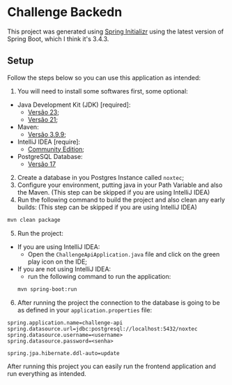 # Challenge Backedn

This project was generated using [Spring Initializr](https://start.spring.io/) using the latest version of Spring Boot, which I think it's 3.4.3.

## Setup

Follow the steps below so you can use this application as intended:

1. You will need to install some softwares first, some optional:
  - Java Development Kit (JDK) \[required\]:
    - [Versão 23](https://www.oracle.com/java/technologies/javase/jdk23-archive-downloads.html);
    - [Versão 21](https://www.oracle.com/java/technologies/javase/jdk21-archive-downloads.html);
  - Maven:
    - [Versão 3.9.9](https://maven.apache.org/download.cgi);
  - IntelliJ IDEA \[require\]:
    - [Community Edition](https://www.jetbrains.com/pt-br/idea/download);
  - PostgreSQL Database:
    - [Versão 17](https://www.postgresql.org/download/)
2. Create a database in you Postgres Instance called `noxtec`;
3. Configure your environment, putting java in your Path Variable and also the Maven. (This step can be skipped if you are using IntelliJ IDEA)
4. Run the following command to build the project and also clean any early builds: (This step can be skipped if you are using IntelliJ IDEA)
```bash
mvn clean package
```
5. Run the project:
  - If you are using IntelliJ IDEA:
    - Open the `ChallengeApiApplication.java` file and click on the green play icon on the IDE;
  - If you are not using IntelliJ IDEA:
    - run the following command to run the application:
    ```bash
    mvn spring-boot:run
    ```
6. After running the project the connection to the database is going to be as defined in your `application.properties` file:
```properties
spring.application.name=challenge-api
spring.datasource.url=jdbc:postgresql://localhost:5432/noxtec
spring.datasource.username=<username>
spring.datasource.password=<senha>

spring.jpa.hibernate.ddl-auto=update
```

After running this project you can easily run the frontend application and run everything as intended.